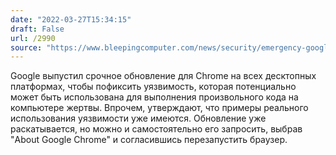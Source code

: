 ```yaml
---
date: "2022-03-27T15:34:15"
draft: False
url: /2990
source: "https://www.bleepingcomputer.com/news/security/emergency-google-chrome-update-fixes-zero-day-used-in-attacks/"
---
```


Google выпустил срочное обновление для Chrome на всех десктопных платформах, чтобы пофиксить уязвимость, которая потенциально может быть использована для выполнения произвольного кода на компьютере жертвы. Впрочем, утверждают, что примеры реального использования уязвимости уже имеются. Обновление уже раскатывается, но можно и самостоятельно его запросить, выбрав "About Google Chrome" и согласившись перезапустить браузер.
